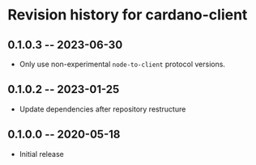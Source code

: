 # Revision history for cardano-client

## 0.1.0.3 -- 2023-06-30

* Only use non-experimental `node-to-client` protocol versions.

## 0.1.0.2 -- 2023-01-25

* Update dependencies after repository restructure

## 0.1.0.0 -- 2020-05-18

* Initial release

